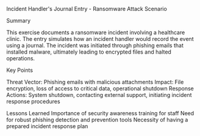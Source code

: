 Incident Handler's Journal Entry - Ransomware Attack Scenario


Summary


This exercise documents a ransomware incident involving a healthcare clinic. The entry simulates how an incident handler would record the event using a journal. The incident was initiated through phishing emails that installed malware, ultimately leading to encrypted files and halted operations.

Key Points


Threat Vector: Phishing emails with malicious attachments
Impact: File encryption, loss of access to critical data, operational shutdown
Response Actions: System shutdown, contacting external support, initiating incident response procedures


Lessons Learned
Importance of security awareness training for staff
Need for robust phishing detection and prevention tools
Necessity of having a prepared incident response plan

